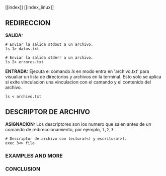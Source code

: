 [[index]]
[[index_linux]]

## REDIRECCION

**SALIDA:**
```
# Enviar la salida stdout a un archivo.
ls 1> datos.txt

# Enviar la salida stderr a un archivo.
ls 2> errores.txt
```

**ENTRADA:**
	Ejecuta el comando _ls_ en modo entra en 'archivo.txt' para visualiar un lista de directorios y archivos en la terminal. Esto solo se aplica si exite vinculacion una vinculacion con el camando y el contenido del archivo.
```
ls < archivo.txt
```




## DESCRIPTOR DE ARCHIVO

**ASIGNACION:**
	Los descriptores son los numero que salen antes de un comando de redireccionamiento, por ejemplo, `1,2,3`.
```
# Descriptor de archivo con lectura(<) y escritura(>).
exec 3<> file
```














### EXAMPLES AND MORE



### CONCLUSION



